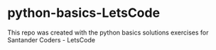# python-basics-LetsCode
This repo was created with the python basics solutions exercises for Santander Coders - LetsCode
